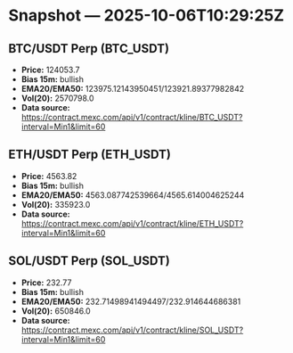 # Snapshot — 2025-10-06T10:29:25Z

## BTC/USDT Perp (BTC_USDT)
- **Price:** 124053.7
- **Bias 15m:** bullish
- **EMA20/EMA50:** 123975.12143950451/123921.89377982842
- **Vol(20):** 2570798.0
- **Data source:** https://contract.mexc.com/api/v1/contract/kline/BTC_USDT?interval=Min1&limit=60

## ETH/USDT Perp (ETH_USDT)
- **Price:** 4563.82
- **Bias 15m:** bullish
- **EMA20/EMA50:** 4563.087742539664/4565.614004625244
- **Vol(20):** 335923.0
- **Data source:** https://contract.mexc.com/api/v1/contract/kline/ETH_USDT?interval=Min1&limit=60

## SOL/USDT Perp (SOL_USDT)
- **Price:** 232.77
- **Bias 15m:** bullish
- **EMA20/EMA50:** 232.71498941494497/232.914644686381
- **Vol(20):** 650846.0
- **Data source:** https://contract.mexc.com/api/v1/contract/kline/SOL_USDT?interval=Min1&limit=60
